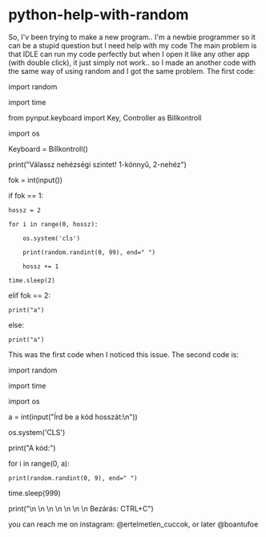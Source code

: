 # python-help-with-random
So, I'v been trying to make a new program.. I'm a newbie programmer so it can be a stupid question but I need help with my code
The main problem is that IDLE can run my code perfectly but when I open it like any other app (with double click), it just simply not work.. so I made an another code with the same way of using random and I got the same problem.
The first code:


import random

import time

from pynput.keyboard import Key, Controller as Billkontroll

import os

Keyboard = Billkontroll()






print("Válassz nehézségi szintet! 1-könnyű, 2-nehéz")

fok = int(input())

if fok == 1:

    hossz = 2
    
    for i in range(0, hossz):
    
        os.system('cls')
        
        print(random.randint(0, 99), end=" ")
        
        hossz += 1
        
    time.sleep(2)
    


elif fok == 2:

    print("a")
    
else:

    print("a")
    



This was the first code when I noticed this issue.
The second code is:




import random

import time

import os

a = int(input("Írd be a kód hosszát:\n"))

os.system('CLS')

print("A kód:")

for i in range(0, a):

    print(random.randint(0, 9), end=" ")
    
time.sleep(999)

print("\n \n \n \n \n \n \n Bezárás: CTRL+C")







you can reach me on instagram: @ertelmetlen_cuccok, or later @boantufoe
